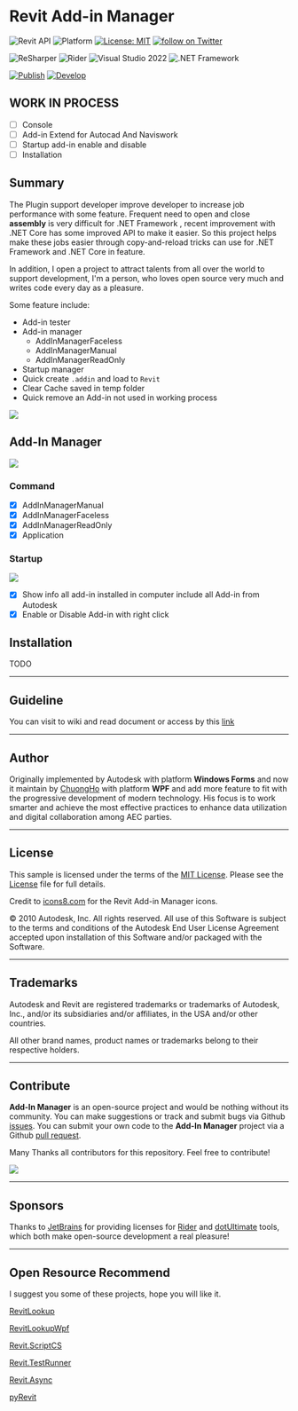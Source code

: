 
# Revit Add-in Manager
![Revit API](https://img.shields.io/badge/Revit%20API-2021-blue.svg)
![Platform](https://img.shields.io/badge/platform-Windows-lightgray.svg)
[![License: MIT](https://img.shields.io/badge/License-MIT-yellow.svg)](https://opensource.org/licenses/MIT)
<a href="https://twitter.com/intent/follow?screen_name=chuongmep">
        <img src="https://img.shields.io/twitter/follow/chuongmep?style=social&logo=twitter"
            alt="follow on Twitter"></a>

![ReSharper](https://img.shields.io/badge/ReSharper-2021.3.2-yellow)
![Rider](https://img.shields.io/badge/Rider-2021.3.2-yellow)
![Visual Studio 2022](https://img.shields.io/badge/Visual_Studio_2022-17.1.0-yellow)
![.NET Framework](https://img.shields.io/badge/.NET_Framework-4.8-yellow)

[![Publish](../../actions/workflows/Publish.yml/badge.svg)](../../actions)
[![Develop](../../actions/workflows/Develop.yml/badge.svg)](../../actions)

## WORK IN PROCESS

- [ ] Console
- [ ] Add-in Extend for Autocad And Naviswork
- [ ] Startup add-in enable and disable
- [ ] Installation

## Summary

The Plugin support developer improve developer to increase job performance with some feature. Frequent need to open and close **assembly** is very difficult for .NET Framework , recent improvement with .NET Core has some improved API to make it easier. So this project helps make these jobs easier through copy-and-reload tricks can use for .NET Framework and .NET Core in feature.

In addition, I open a project to attract talents from all over the world to support development, I'm a person, who loves open source very much and writes code every day as a pleasure.

Some feature include: 
- Add-in tester
- Add-in manager
    - AddInManagerFaceless
    - AddInManagerManual
    - AddInManagerReadOnly
- Startup manager
- Quick create `.addin` and load to `Revit`
- Clear Cache saved in temp folder
- Quick remove an Add-in not used in working process

![](pic/Revit_3h2Yrkpc0h.png)

## Add-In Manager

![](pic/_Image_9044512f-8ec0-4f18-a18f-4ec98ead1974.png)

### Command

- [x] AddInManagerManual
- [x] AddInManagerFaceless
- [x] AddInManagerReadOnly
- [x] Application
### Startup

![](pic/_Image_fd36c982-f8dd-4961-af2c-61301ee6eb4a.png)

- [x] Show info all add-in installed in computer include all Add-in from Autodesk
- [x] Enable or Disable Add-in with right click

## Installation

TODO

---

## Guideline

You can visit to wiki and read document or access by this [link](https://github.com/chuongmep/RevitAddInManager/wiki/How-To-Use-Add-In-Manager)

---

## Author

Originally implemented by Autodesk with platform **Windows Forms** and now it maintain by [ChuongHo](https://github.com/chuongmep) with platform **WPF** and add more feature to fit with the progressive development of modern technology. His focus is to work smarter and achieve the most effective practices to enhance data utilization and digital collaboration among AEC parties.

---

## License

This sample is licensed under the terms of the [MIT License](http://opensource.org/licenses/MIT). Please see the [License](License.md) file for full details.

Credit to [icons8.com](https://icons8.com) for the Revit Add-in Manager icons.

© 2010 Autodesk, Inc.  All rights reserved. All use of this Software is subject to the terms and conditions of the Autodesk End User License Agreement accepted upon installation of this Software and/or packaged with the Software.

---

## Trademarks

Autodesk and Revit  are registered trademarks or trademarks of Autodesk, Inc., and/or its subsidiaries and/or affiliates, in the USA and/or other countries. 

All other brand names, product names or trademarks belong to their respective holders.

---

## Contribute

**Add-In Manager** is an open-source project and would be nothing without its community. You can make suggestions or track and submit bugs via Github [issues](https://docs.github.com/en/issues/tracking-your-work-with-issues/creating-an-issue). You can submit your own code to the **Add-In Manager** project via a Github [pull request](https://docs.github.com/en/pull-requests/collaborating-with-pull-requests/proposing-changes-to-your-work-with-pull-requests/about-pull-requests).

Many Thanks all contributors for this repository. Feel free to contribute!

<a href = "https://github.com/chuongmep/RevitAddInManager/graphs/contributors">
  <img src = "https://contrib.rocks/image?repo = chuongmep/RevitAddInManager"/>
</a>

---

## Sponsors

Thanks to [JetBrains](https://www.jetbrains.com/) for providing licenses for [Rider](https://www.jetbrains.com/rider/) and [dotUltimate](https://www.jetbrains.com/dotnet/) tools, which both make open-source development a real pleasure!

---

## Open Resource Recommend

I suggest you some of these projects, hope you will like it.

[RevitLookup](https://github.com/jeremytammik/RevitLookup)

[RevitLookupWpf](https://github.com/chuongmep/RevitLookupWpf)

[Revit.ScriptCS](https://github.com/sridharbaldava/Revit.ScriptCS)

[Revit.TestRunner](https://github.com/geberit/Revit.TestRunner)

[Revit.Async](https://github.com/KennanChan/Revit.Async)

[pyRevit](https://github.com/eirannejad/pyRevit)